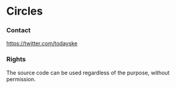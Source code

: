 # Circles

### Contact
https://twitter.com/todayske

### Rights
The source code can be used regardless of the purpose, without permission.
